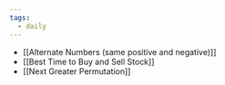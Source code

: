 ```yaml
---
tags:
  - daily
---
```

- [[Alternate Numbers (same positive and negative)]]
- [[Best Time to Buy and Sell Stock]]
- [[Next Greater Permutation]]